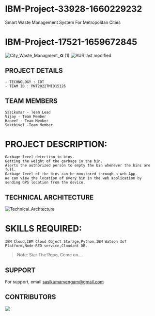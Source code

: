 # IBM-Project-33928-1660229232
Smart Waste Management System For Metropolitan Cities
# **IBM-Project-17521-1659672845**
![City_Waste_Managment_♻️ (1)](https://w.ndtvimg.com/sites/3/2022/07/27122933/solid_waste_management_rules_istock_660x330.jpg)
![AUR last modified](https://img.shields.io/aur/last-modified/google-chrome)

## **PROJECT DETAILS**
``` 
- TECHNOLOGY : IOT        
- TEAM ID : PNT2022TMID15126
```
## **TEAM MEMBERS**

```
Sasikumar - Team Lead
Vijay - Team Member
Haneef - Team Member
Sakthivel -Team Member
```


# **PROJECT DESCRIPTION:** 
```         
Garbage level detection in bins.     
Getting the weight of the garbage in the bin.      
Alerts the authorized person to empty the bin whenever the bins are full.     
Garbage level of the bins can be monitored through a web App.        
We can view the location of every bin in the web application by sending GPS location from the device.  
```
## **TECHNICAL ARCHITECTURE**
![Technical_Archtecture](https://www.softeq.com/hs-fs/hubfs/Blog/how-smart-cities-are-leveraging-iot-waste-management-chart2.jpg?width=1320&name=how-smart-cities-are-leveraging-iot-waste-management-chart2.jpg)
# **SKILLS REQUIRED:**
```     
IBM Cloud,IBM Cloud Object Storage,Python,IBM Watson IoT Platform,Node-RED service,Cloudant DB.
```


> Note: Star The Repo, Come on....


## **SUPPORT**

For support, email sasikumarvengam@gmail.com
## **CONTRIBUTORS**

<a href = "https://github.com/IBM-EPBL/IBM-Project-33928-1660229232/graphs/contributors">

  <img src = "https://contrib.rocks/image?repo=IBM-EPBL/IBM-Project-33928-1660229232"/>
</a>
